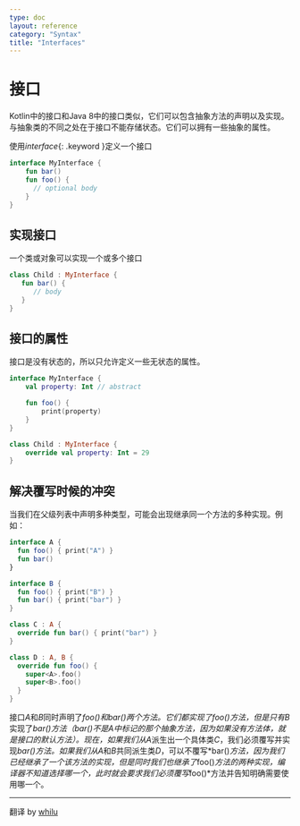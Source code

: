 ```yaml
---
type: doc
layout: reference
category: "Syntax"
title: "Interfaces"
---
```


# 接口

Kotlin中的接口和Java 8中的接口类似，它们可以包含抽象方法的声明以及实现。与抽象类的不同之处在于接口不能存储状态。它们可以拥有一些抽象的属性。

使用*interface*{: .keyword }定义一个接口

``` kotlin
interface MyInterface {
    fun bar()
    fun foo() {
      // optional body
    }
}
```

## 实现接口

一个类或对象可以实现一个或多个接口

``` kotlin
class Child : MyInterface {
   fun bar() {
      // body
   }
}
```

## 接口的属性

接口是没有状态的，所以只允许定义一些无状态的属性。

``` kotlin
interface MyInterface {
    val property: Int // abstract

    fun foo() {
        print(property)
    }
}

class Child : MyInterface {
    override val property: Int = 29
}
```

## 解决覆写时候的冲突

当我们在父级列表中声明多种类型，可能会出现继承同一个方法的多种实现。例如：

``` kotlin
interface A {
  fun foo() { print("A") }
  fun bar()
}

interface B {
  fun foo() { print("B") }
  fun bar() { print("bar") }
}

class C : A {
  override fun bar() { print("bar") }
}

class D : A, B {
  override fun foo() {
    super<A>.foo()
    super<B>.foo()
  }
}
```

接口*A*和*B*同时声明了*foo()*和*bar()*两个方法。它们都实现了*foo()*方法，但是只有*B*实现了*bar()*方法（*bar()*不是*A*中标记的那个抽象方法，因为如果没有方法体，就是接口的默认方法）。现在，如果我们从*A*派生出一个具体类*C*，我们必须覆写并实现*bar()*方法。如果我们从*A*和*B*共同派生类*D*，可以不覆写*bar()*方法，因为我们已经继承了一个该方法的实现，但是同时我们也继承了*foo()*方法的两种实现，编译器不知道选择哪一个，此时就会要求我们必须覆写*foo()*方法并告知明确需要使用哪一个。

------------

翻译 by [whilu](https://github.com/whilu) 
